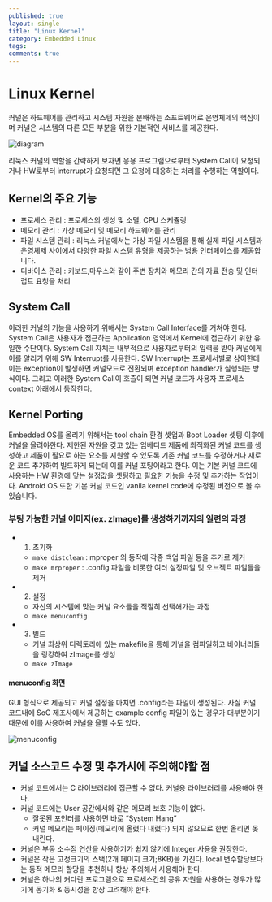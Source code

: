 ```yaml
---
published: true
layout: single
title: "Linux Kernel"
category: Embedded Linux
tags:
comments: true
---
```


# Linux Kernel

커널은 하드웨어를 관리하고 시스템 자원을 분배하는 소프트웨어로 운영체제의 핵심이며 커널은 시스템의 다른 모든 부분을 위한 기본적인 서비스를 제공한다.

![diagram](https://helloHaneul.github.io/image/embedded/kernel1.png)

리눅스 커널의 역할을 간략하게 보자면 응용 프로그램으로부터 System Call이 요청되거나 HW로부터 interrupt가 요청되면 그 요청에 대응하는 처리를 수행하는 역할이다.

## Kernel의 주요 기능
- 프로세스 관리 : 프로세스의 생성 및 소멸, CPU 스케쥴링
- 메모리 관리 : 가상 메모리 및 메모리 하드웨어를 관리
- 파일 시스템 관리 : 리눅스 커널에서는 가상 파일 시스템을 통해 실제 파일 시스템과 운영체제 사이에서 다양한 파일 시스템 유형을 제공하는 범용 인터페이스를 제공합니다. 
- 디바이스 관리 : 키보드,마우스와 같이 주변 장치와 메모리 간의 자료 전송 및 인터럽트 요청을 처리

## System Call
이러한 커널의 기능을 사용하기 위해서는 System Call Interface를 거쳐야 한다. System Call은 사용자가 접근하는 Application 영역에서 Kernel에 접근하기 위한 유일한 수단이다. System Call 자체는 내부적으로 사용자로부터의 입력을 받아 커널에게 이를 알리기 위해 SW Interrupt를 사용한다. SW Interrupt는 프로세서별로 상이한데 이는 exception이 발생하면 커널모드로 전환되며 exception handler가 실행되는 방식이다. 그리고 이러한 System Call이 호출이 되면 커널 코드가 사용자 프로세스 context 아래에서 동작한다.

## Kernel Porting
Embedded OS를 올리기 위해서는 tool chain 환경 셋업과 Boot Loader 셋팅 이후에 커널을 올려야한다. 제한된 자원을 갖고 있는 임베디드 제품에 최적화된 커널 코드를 생성하고 제품이 필요로 하는 요소를 지원할 수 있도록 기존 커널 코드를 수정하거나 새로운 코드 추가하여 빌드하게 되는데 이를 커널 포팅이라고 한다. 이는 기본 커널 코드에 사용하는 HW 환경에 맞는 설정값을 셋팅하고 필요한 기능을 수정 및 추가하는 작업이다. Android OS 또한 기본 커널 코드인 vanila kernel code에 수정된 버전으로 볼 수 있습니다. 

### 부팅 가능한 커널 이미지(ex. zImage)를 생성하기까지의 일련의 과정
- 1) 초기화
    - `make distclean` : mproper 의 동작에 각종 백업 파일 등을 추가로 제거
    - `make mrproper` : .config 파일을 비롯한 여러 설정파일 및 오브젝트 파일들을 제거
- 2) 설정
    - 자신의 시스템에 맞는 커널 요소들을 적절히 선택해가는 과정
    - `make menuconfig`
- 3) 빌드
    - 커널 최상위 디렉토리에 있는 makefile을 통해 커널을 컴파일하고 바이너리들을 링킹하여 zImage를 생성
    - `make zImage`

#### **menuconfig 화면**
GUI 형식으로 제공되고 커널 설정을 마치면 .config라는 파일이 생성된다. 사실 커널 코드내에 SoC 제조사에서 제공하는 example config 파일이 있는 경우가 대부분이기 때문에 이를 사용하여 커널을 올릴 수도 있다.

![menuconfig](https://helloHaneul.github.io/image/embedded/kernel2.jpg)

## 커널 소스코드 수정 및 추가시에 주의해야할 점

- 커널 코드에서는 C 라이브러리에 접근할 수 없다. 커널용 라이브러리를 사용해야 한다.
- 커널 코드에는 User 공간에서와 같은 메모리 보호 기능이 없다.
    - 잘못된 포인터를 사용하면 바로 “System Hang”
    - 커널 메모리는 페이징(메모리에 올렸다 내렸다) 되지 않으므로 한번 올리면 못내린다.
- 커널은 부동 소수점 연산을 사용하기가 쉽지 않기에 Integer 사용을 권장한다.
- 커널은 작은 고정크기의 스택(2개 페이지 크기;8KB)을 가진다. local 변수할당보다는 동적 메모리 할당을 추천하나 항상 주의해서 사용해야 한다.
- 커널은 하나의 커다란 프로그램으로 프로세스간의 공유 자원을 사용하는 경우가 많기에 동기화 & 동시성을 항상 고려해야 한다.